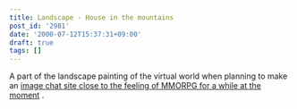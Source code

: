 ```yaml
---
title: Landscape · House in the mountains
post_id: '2981'
date: '2000-07-12T15:37:31+09:00'
draft: true
tags: []
---
```


A part of the landscape painting of the virtual world when planning to make an [image chat site close to the feeling of MMORPG for a while at the moment](/tag/FCoV) .
